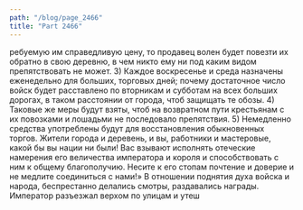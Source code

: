 ```yaml
---
path: "/blog/page_2466"
title: "Part 2466"
---
```


ребуемую им справедливую цену, то продавец волен будет повезти их обратно в свою деревню, в чем никто ему ни под каким видом препятствовать не может. 3) Каждое воскресенье и среда назначены еженедельно для больших, торговых дней; почему достаточное число войск будет расставлено по вторникам и субботам на всех больших дорогах, в таком расстоянии от города, чтоб защищать те обозы. 4) Таковые же меры будут взяты, чтоб на возвратном пути крестьянам с их повозками и лошадьми не последовало препятствия. 5) Немедленно средства употреблены будут для восстановления обыкновенных торгов. Жители города и деревень, и вы, работники и мастеровые, какой бы вы нации ни были! Вас взывают исполнять отеческие намерения его величества императора и короля и способствовать с ним к общему благополучию. Несите к его стопам почтение и доверие и не медлите соединиться с нами!»
В отношении поднятия духа войска и народа, беспрестанно делались смотры, раздавались награды. Император разъезжал верхом по улицам и утеш
